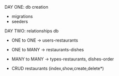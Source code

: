 DAY ONE: db creation

-   migrations
-   seeders

DAY TWO: relationships db

-   ONE to ONE -> users-restaurants
-   ONE to MANY -> restaurants-dishes
-   MANY to MANY -> types-restaurants, dishes-order

-   CRUD restaurants (index,show,create,delete\*)
